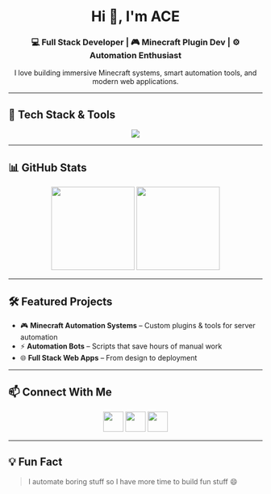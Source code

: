 <!-- Profile Header -->
<h1 align="center">Hi 👋, I'm ACE</h1>
<h3 align="center">💻 Full Stack Developer | 🎮 Minecraft Plugin Dev | ⚙️ Automation Enthusiast</h3>

<p align="center">
  I love building immersive Minecraft systems, smart automation tools, and modern web applications.
</p>

---

## 🚀 Tech Stack & Tools

<p align="center">
  <img src="https://skillicons.dev/icons?i=java,js,python,php,mysql,sqlite,html,css,react" />
</p>

---

## 📊 GitHub Stats

<p align="center">
  <img src="https://github-readme-stats.vercel.app/api?username=ACE&show_icons=true&theme=tokyonight&hide_border=true&count_private=true" height="165" />
  <img src="https://github-readme-stats.vercel.app/api/top-langs/?username=ACE&layout=compact&theme=tokyonight&hide_border=true" height="165" />
</p>

---

## 🛠 Featured Projects

- 🎮 **Minecraft Automation Systems** – Custom plugins & tools for server automation  
- ⚡ **Automation Bots** – Scripts that save hours of manual work  
- 🌐 **Full Stack Web Apps** – From design to deployment

---

## 📫 Connect With Me

<p align="center">
  <a href="https://github.com/ACE"><img src="https://skillicons.dev/icons?i=github" height="40"/></a>
  <a href="https://discord.gg/YOURDISCORD"><img src="https://skillicons.dev/icons?i=discord" height="40"/></a>
  <a href="mailto:youremail@example.com"><img src="https://skillicons.dev/icons?i=gmail" height="40"/></a>
</p>

---

## 💡 Fun Fact
> I automate boring stuff so I have more time to build fun stuff 😄
